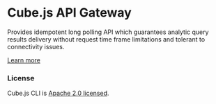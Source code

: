 # Cube.js API Gateway

Provides idempotent long polling API which guarantees analytic query results delivery without request time frame limitations and tolerant to connectivity issues.

[Learn more](https://github.com/statsbotco/cube.js#getting-started)

### License

Cube.js CLI is [Apache 2.0 licensed](./LICENSE).